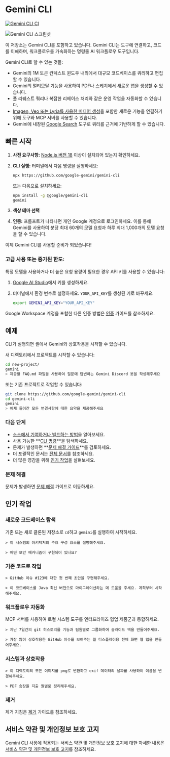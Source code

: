 # Gemini CLI

[![Gemini CLI CI](https://github.com/google-gemini/gemini-cli/actions/workflows/ci.yml/badge.svg)](https://github.com/google-gemini/gemini-cli/actions/workflows/ci.yml)

![Gemini CLI 스크린샷](./docs/assets/gemini-screenshot.png)

이 저장소는 Gemini CLI를 포함하고 있습니다. Gemini CLI는 도구에 연결하고, 코드를 이해하며, 워크플로우를 가속화하는 명령줄 AI 워크플로우 도구입니다.

Gemini CLI로 할 수 있는 것들:

- Gemini의 1M 토큰 컨텍스트 윈도우 내외에서 대규모 코드베이스를 쿼리하고 편집할 수 있습니다.
- Gemini의 멀티모달 기능을 사용하여 PDF나 스케치에서 새로운 앱을 생성할 수 있습니다.
- 풀 리퀘스트 쿼리나 복잡한 리베이스 처리와 같은 운영 작업을 자동화할 수 있습니다.
- [Imagen, Veo 또는 Lyria를 사용한 미디어 생성](https://github.com/GoogleCloudPlatform/vertex-ai-creative-studio/tree/main/experiments/mcp-genmedia)을 포함한 새로운 기능을 연결하기 위해 도구와 MCP 서버를 사용할 수 있습니다.
- Gemini에 내장된 [Google Search](https://ai.google.dev/gemini-api/docs/grounding) 도구로 쿼리를 근거에 기반하게 할 수 있습니다.

## 빠른 시작

1. **사전 요구사항:** [Node.js 버전 18](https://nodejs.org/en/download) 이상이 설치되어 있는지 확인하세요.
2. **CLI 실행:** 터미널에서 다음 명령을 실행하세요:

   ```bash
   npx https://github.com/google-gemini/gemini-cli
   ```

   또는 다음으로 설치하세요:

   ```bash
   npm install -g @google/gemini-cli
   gemini
   ```

3. **색상 테마 선택**
4. **인증:** 프롬프트가 나타나면 개인 Google 계정으로 로그인하세요. 이를 통해 Gemini를 사용하여 분당 최대 60개의 모델 요청과 하루 최대 1,000개의 모델 요청을 할 수 있습니다.

이제 Gemini CLI를 사용할 준비가 되었습니다!

### 고급 사용 또는 증가된 한도:

특정 모델을 사용하거나 더 높은 요청 용량이 필요한 경우 API 키를 사용할 수 있습니다:

1. [Google AI Studio](https://aistudio.google.com/apikey)에서 키를 생성하세요.
2. 터미널에서 환경 변수로 설정하세요. `YOUR_API_KEY`를 생성된 키로 바꾸세요.

   ```bash
   export GEMINI_API_KEY="YOUR_API_KEY"
   ```

Google Workspace 계정을 포함한 다른 인증 방법은 [인증](./docs/cli/authentication.md) 가이드를 참조하세요.

## 예제

CLI가 실행되면 셸에서 Gemini와 상호작용을 시작할 수 있습니다.

새 디렉토리에서 프로젝트를 시작할 수 있습니다:

```sh
cd new-project/
gemini
> 제공할 FAQ.md 파일을 사용하여 질문에 답변하는 Gemini Discord 봇을 작성해주세요
```

또는 기존 프로젝트로 작업할 수 있습니다:

```sh
git clone https://github.com/google-gemini/gemini-cli
cd gemini-cli
gemini
> 어제 들어간 모든 변경사항에 대한 요약을 제공해주세요
```

### 다음 단계

- [소스에서 기여하거나 빌드하는 방법](./CONTRIBUTING.md)을 알아보세요.
- 사용 가능한 **[CLI 명령](./docs/cli/commands.md)**을 탐색하세요.
- 문제가 발생하면 **[문제 해결 가이드](./docs/troubleshooting.md)**를 검토하세요.
- 더 포괄적인 문서는 [전체 문서](./docs/index.md)를 참조하세요.
- 더 많은 영감을 위해 [인기 작업](#인기-작업)을 살펴보세요.

### 문제 해결

문제가 발생하면 [문제 해결](docs/troubleshooting.md) 가이드로 이동하세요.

## 인기 작업

### 새로운 코드베이스 탐색

기존 또는 새로 클론된 저장소로 `cd`하고 `gemini`를 실행하여 시작하세요.

```text
> 이 시스템의 아키텍처의 주요 구성 요소를 설명해주세요.
```

```text
> 어떤 보안 메커니즘이 구현되어 있나요?
```

### 기존 코드로 작업

```text
> GitHub 이슈 #123에 대한 첫 번째 초안을 구현해주세요.
```

```text
> 이 코드베이스를 Java 최신 버전으로 마이그레이션하는 데 도움을 주세요. 계획부터 시작해주세요.
```

### 워크플로우 자동화

MCP 서버를 사용하여 로컬 시스템 도구를 엔터프라이즈 협업 제품군과 통합하세요.

```text
> 지난 7일간의 git 히스토리를 기능과 팀원별로 그룹화하여 슬라이드 덱을 만들어주세요.
```

```text
> 가장 많이 상호작용한 GitHub 이슈를 보여주는 월 디스플레이용 전체 화면 웹 앱을 만들어주세요.
```

### 시스템과 상호작용

```text
> 이 디렉토리의 모든 이미지를 png로 변환하고 exif 데이터의 날짜를 사용하여 이름을 변경해주세요.
```

```text
> PDF 송장을 지출 월별로 정리해주세요.
```

### 제거

제거 지침은 [제거](docs/Uninstall.md) 가이드를 참조하세요.

## 서비스 약관 및 개인정보 보호 고지

Gemini CLI 사용에 적용되는 서비스 약관 및 개인정보 보호 고지에 대한 자세한 내용은 [서비스 약관 및 개인정보 보호 고지](./docs/tos-privacy.md)를 참조하세요.
